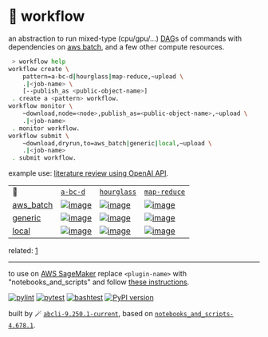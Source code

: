 # 📜 workflow

an abstraction to run mixed-type (cpu/gpu/...) [DAG](https://networkx.org/documentation/stable/reference/classes/digraph.html)s of commands with dependencies on [aws batch](https://aws.amazon.com/batch/), and a few other compute resources.

```bash
 > workflow help
workflow create \
	pattern=a-bc-d|hourglass|map-reduce,~upload \
	.|<job-name> \
	[--publish_as <public-object-name>]
 . create a <pattern> workflow.
workflow monitor \
	~download,node=<node>,publish_as=<public-object-name>,~upload \
	.|<job-name>
 . monitor workflow.
workflow submit \
	~download,dryrun,to=aws_batch|generic|local,~upload \
	.|<job-name>
 . submit workflow.
```

example use: [literature review using OpenAI API](https://github.com/kamangir/openai-commands/tree/main/openai_commands/literature_review).

|   |   |   |   |
| --- | --- | --- | --- |
| 📜 | [`a-bc-d`](./patterns/a-bc-d.dot) | [`hourglass`](./patterns/hourglass.dot) | [`map-reduce`](./patterns/map-reduce.dot) |
| [aws_batch](./runners/aws_batch.py) | [![image](https://kamangir-public.s3.ca-central-1.amazonaws.com/aws_batch-a-bc-d/workflow.gif?raw=true&random=7QAzTiDrxMsUwK5s)](https://kamangir-public.s3.ca-central-1.amazonaws.com/aws_batch-a-bc-d/workflow.gif?raw=true&random=7QAzTiDrxMsUwK5s) | [![image](https://kamangir-public.s3.ca-central-1.amazonaws.com/aws_batch-hourglass/workflow.gif?raw=true&random=CCfFyWiE4IQrrrDq)](https://kamangir-public.s3.ca-central-1.amazonaws.com/aws_batch-hourglass/workflow.gif?raw=true&random=CCfFyWiE4IQrrrDq) | [![image](https://kamangir-public.s3.ca-central-1.amazonaws.com/aws_batch-map-reduce/workflow.gif?raw=true&random=yHhv0xZJ489e0lFt)](https://kamangir-public.s3.ca-central-1.amazonaws.com/aws_batch-map-reduce/workflow.gif?raw=true&random=yHhv0xZJ489e0lFt) |
| [generic](./runners/generic.py) | [![image](https://kamangir-public.s3.ca-central-1.amazonaws.com/generic-a-bc-d/workflow.gif?raw=true&random=QOFHDGX9AXxFn3RS)](https://kamangir-public.s3.ca-central-1.amazonaws.com/generic-a-bc-d/workflow.gif?raw=true&random=QOFHDGX9AXxFn3RS) | [![image](https://kamangir-public.s3.ca-central-1.amazonaws.com/generic-hourglass/workflow.gif?raw=true&random=PISpSLTsbAPAcLnH)](https://kamangir-public.s3.ca-central-1.amazonaws.com/generic-hourglass/workflow.gif?raw=true&random=PISpSLTsbAPAcLnH) | [![image](https://kamangir-public.s3.ca-central-1.amazonaws.com/generic-map-reduce/workflow.gif?raw=true&random=rUiC9WB1Nku2tf0x)](https://kamangir-public.s3.ca-central-1.amazonaws.com/generic-map-reduce/workflow.gif?raw=true&random=rUiC9WB1Nku2tf0x) |
| [local](./runners/local.py) | [![image](https://kamangir-public.s3.ca-central-1.amazonaws.com/local-a-bc-d/workflow.gif?raw=true&random=37KwUiSsgxkQ94Gu)](https://kamangir-public.s3.ca-central-1.amazonaws.com/local-a-bc-d/workflow.gif?raw=true&random=37KwUiSsgxkQ94Gu) | [![image](https://kamangir-public.s3.ca-central-1.amazonaws.com/local-hourglass/workflow.gif?raw=true&random=Ig2S5bi3hk9cO4UA)](https://kamangir-public.s3.ca-central-1.amazonaws.com/local-hourglass/workflow.gif?raw=true&random=Ig2S5bi3hk9cO4UA) | [![image](https://kamangir-public.s3.ca-central-1.amazonaws.com/local-map-reduce/workflow.gif?raw=true&random=zn3YrPzMBR14vrsS)](https://kamangir-public.s3.ca-central-1.amazonaws.com/local-map-reduce/workflow.gif?raw=true&random=zn3YrPzMBR14vrsS) |

related: [1](https://arash-kamangir.medium.com/%EF%B8%8F-openai-experiments-54-e49117dc69ef)

---

to use on [AWS SageMaker](https://aws.amazon.com/sagemaker/) replace `<plugin-name>` with "notebooks_and_scripts" and follow [these instructions](https://github.com/kamangir/notebooks-and-scripts/blob/main/SageMaker.md).

[![pylint](https://github.com/kamangir/notebooks-and-scripts/actions/workflows/pylint.yml/badge.svg)](https://github.com/kamangir/notebooks-and-scripts/actions/workflows/pylint.yml) [![pytest](https://github.com/kamangir/notebooks-and-scripts/actions/workflows/pytest.yml/badge.svg)](https://github.com/kamangir/notebooks-and-scripts/actions/workflows/pytest.yml) [![bashtest](https://github.com/kamangir/notebooks-and-scripts/actions/workflows/bashtest.yml/badge.svg)](https://github.com/kamangir/notebooks-and-scripts/actions/workflows/bashtest.yml) [![PyPI version](https://img.shields.io/pypi/v/notebooks-and-scripts.svg)](https://pypi.org/project/notebooks-and-scripts/)

built by 🪄 [`abcli-9.250.1-current`](https://github.com/kamangir/awesome-bash-cli), based on [`notebooks_and_scripts-4.678.1`](https://github.com/kamangir/notebooks-and-scripts).
